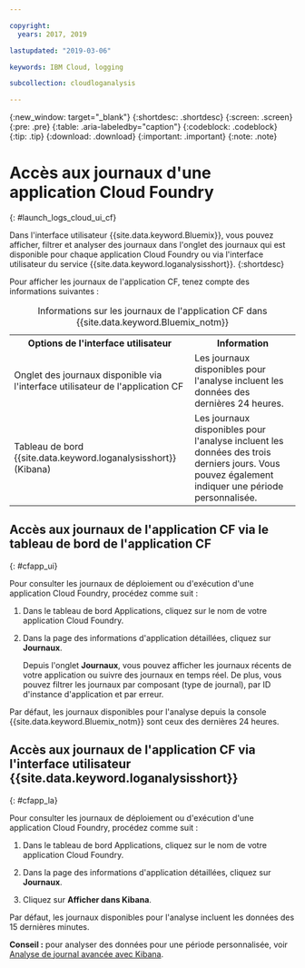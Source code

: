 ```yaml
---

copyright:
  years: 2017, 2019

lastupdated: "2019-03-06"

keywords: IBM Cloud, logging

subcollection: cloudloganalysis

---
```


{:new_window: target="_blank"}
{:shortdesc: .shortdesc}
{:screen: .screen}
{:pre: .pre}
{:table: .aria-labeledby="caption"}
{:codeblock: .codeblock}
{:tip: .tip}
{:download: .download}
{:important: .important}
{:note: .note}

# Accès aux journaux d'une application Cloud Foundry
{: #launch_logs_cloud_ui_cf}

Dans l'interface utilisateur {{site.data.keyword.Bluemix}}, vous pouvez afficher, filtrer et analyser des journaux dans l'onglet des journaux qui est disponible pour chaque application Cloud Foundry ou via l'interface utilisateur du service {{site.data.keyword.loganalysisshort}}.
{:shortdesc}

Pour afficher les journaux de l'application CF, tenez compte des informations suivantes : 

<table>
  <caption>Informations sur les journaux de l'application CF dans {{site.data.keyword.Bluemix_notm}}</caption>
  <tr>
    <th>Options de l'interface utilisateur</th>
    <th>Information</th>
  </tr>
  <tr>
    <td>Onglet des journaux disponible via l'interface utilisateur de l'application CF </td>
    <td>Les journaux disponibles pour l'analyse incluent les données des dernières 24 heures.</td>
  </tr>
  <tr>
    <td>Tableau de bord {{site.data.keyword.loganalysisshort}} (Kibana)</td>
    <td>Les journaux disponibles pour l'analyse incluent les données des trois derniers jours. Vous pouvez également indiquer une période personnalisée.</td>
  </tr>
</table>


## Accès aux journaux de l'application CF via le tableau de bord de l'application CF 
{: #cfapp_ui}

Pour consulter les journaux de déploiement ou d'exécution d'une application Cloud Foundry, procédez comme suit :

1. Dans le tableau de bord Applications, cliquez sur le nom de votre application Cloud Foundry. 
    
2. Dans la page des informations d'application détaillées, cliquez sur **Journaux**.
    
    Depuis l'onglet **Journaux**, vous pouvez afficher les journaux récents de votre application ou suivre des journaux en temps réel. De plus, vous pouvez filtrer les journaux par composant (type de journal), par ID d'instance d'application et par erreur.
    
Par défaut, les journaux disponibles pour l'analyse depuis la console {{site.data.keyword.Bluemix_notm}} sont ceux des dernières 24 heures.


## Accès aux journaux de l'application CF via l'interface utilisateur {{site.data.keyword.loganalysisshort}} 
{: #cfapp_la}

Pour consulter les journaux de déploiement ou d'exécution d'une application Cloud Foundry, procédez comme suit :

1. Dans le tableau de bord Applications, cliquez sur le nom de votre application Cloud Foundry. 
    
2. Dans la page des informations d'application détaillées, cliquez sur **Journaux**.
    
3. Cliquez sur **Afficher dans Kibana**.

Par défaut, les journaux disponibles pour l'analyse incluent les données des 15 dernières minutes.

**Conseil :** pour analyser des données pour une période personnalisée, voir [Analyse de journal avancée avec Kibana](/docs/services/CloudLogAnalysis/kibana/analyzing_logs_Kibana.html#analyzing_logs_Kibana). 


